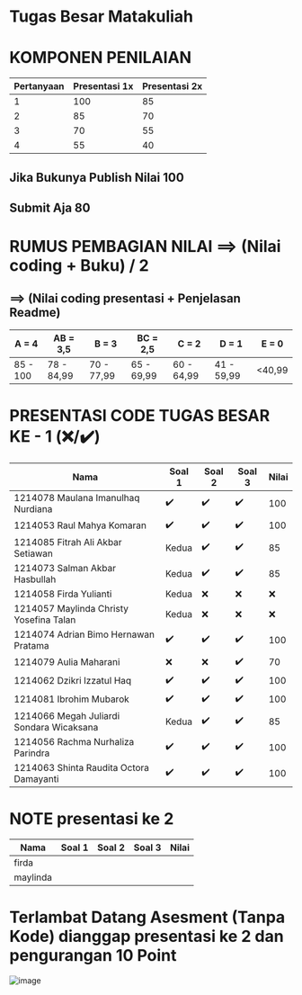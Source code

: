 # Tugas Besar Matakuliah

# KOMPONEN PENILAIAN

| Pertanyaan   | Presentasi 1x  | Presentasi 2x | 
| ----------- | ----------- | ----------- |
| 1 | 100 | 85 | 
| 2 | 85 | 70 | 
| 3 | 70 | 55  |
| 4 | 55 | 40  |

## Jika Bukunya Publish Nilai 100
## Submit Aja 80

# RUMUS PEMBAGIAN NILAI ==> (Nilai coding + Buku) / 2 
## ==> (Nilai coding presentasi + Penjelasan Readme)
| A = 4 | AB = 3,5 | B = 3 | BC = 2,5 |C = 2 |D = 1 | E = 0|
| -------- | -------- | -------- | -------- |-------- |-------- |-------- |
| 85 - 100 | 78 - 84,99 | 70 - 77,99 | 65 - 69,99 | 60 - 64,99 | 41 - 59,99 | <40,99|

# PRESENTASI CODE TUGAS BESAR KE - 1 (❌/✔️)

| Nama   | Soal 1  | Soal 2 | Soal 3 | Nilai |
| ----------- | ----------- | ----------- | ----------- | ----------- |
| 1214078 Maulana Imanulhaq Nurdiana  | ✔️ | ✔️ | ✔️ | 100 |
| 1214053 Raul Mahya Komaran  | ✔️ | ✔️ | ✔️ | 100 |
| 1214085 Fitrah Ali Akbar Setiawan | Kedua | ✔️ | ✔️ | 85 |
| 1214073 Salman Akbar Hasbullah  | Kedua | ✔️ | ✔️ | 85 |
| 1214058 Firda Yulianti  |Kedua  | ❌ | ❌ |❌  |
| 1214057 Maylinda Christy Yosefina Talan  |Kedua  |❌  | ❌ |  ❌|
| 1214074 Adrian Bimo Hernawan Pratama | ✔️  |✔️  | ✔️ |  100|
| 1214079 Aulia Maharani | ❌  |❌ | ✔️ | 70 |
| 1214062 Dzikri Izzatul Haq | ✔️ | ✔️ | ✔️ | 100 |
| 1214081 Ibrohim Mubarok | ✔️ | ✔️ | ✔️ | 100 |
| 1214066 Megah Juliardi Sondara Wicaksana | Kedua | ✔️ | ✔️ | 85 |
| 1214056 Rachma Nurhaliza Parindra | ✔️ | ✔️ | ✔️ | 100 |
| 1214063 Shinta Raudita Octora Damayanti | ✔️ | ✔️ | ✔️ | 100 |


# NOTE  presentasi ke 2

| Nama   | Soal 1  | Soal 2 | Soal 3 | Nilai |
| ----------- | ----------- | ----------- | ----------- | ----------- |
| firda  |  |  |  |  
| maylinda  |  |  |  |  |

# Terlambat Datang Asesment (Tanpa Kode) dianggap presentasi ke 2 dan pengurangan 10 Point
![image](https://github.com/kerjabhakti/WS/assets/15622730/1c3639a2-946f-4ec4-9de0-0b6df6d21109)

